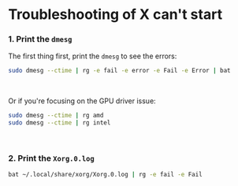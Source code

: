 # Troubleshooting of X can't start

### 1. Print the `dmesg`

The first thing first, print the `dmesg` to see the errors:

```bash
sudo dmesg --ctime | rg -e fail -e error -e Fail -e Error | bat
```

</br>

Or if you're focusing on the GPU driver issue:

```bash
sudo dmesg --ctime | rg amd
sudo dmesg --ctime | rg intel
```

</br>


### 2. Print the `Xorg.0.log`

```bash
bat ~/.local/share/xorg/Xorg.0.log | rg -e fail -e Fail
```

</br>

